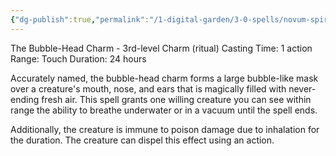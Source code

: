 ```yaml
---
{"dg-publish":true,"permalink":"/1-digital-garden/3-0-spells/novum-spirare/"}
---
```


The Bubble-Head Charm - 3rd-level Charm (ritual) 
Casting Time: 1 action 
Range: Touch 
Duration: 24 hours 

Accurately named, the bubble-head charm forms a large bubble-like mask over a creature's mouth, nose, and ears that is magically filled with never-ending fresh air. This spell grants one willing creature you can see within range the ability to breathe underwater or in a vacuum until the spell ends.

Additionally, the creature is immune to poison damage due to inhalation for the duration. The creature can dispel this effect using an action.